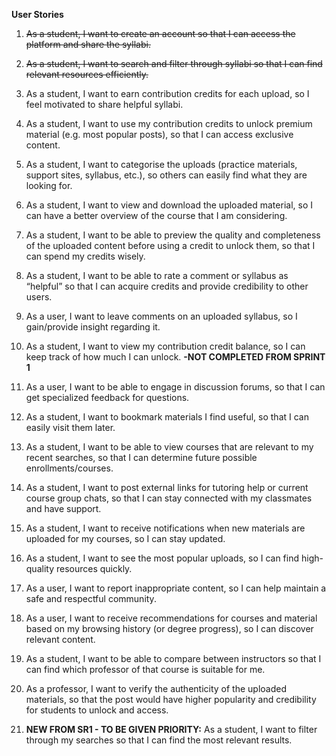 **User Stories** <br>
1. ~~As a student, I want to create an account so that I can access the platform and share the syllabi.~~ <br>

2. ~~As a student, I want to search and filter through syllabi so that I can find relevant resources efficiently.~~ <br>

3. As a student, I want to earn contribution credits for each upload, so I feel motivated to share helpful syllabi. <br>

4. As a student, I want to use my contribution credits to unlock premium material (e.g. most popular posts), so that I can access exclusive content. <br>

5. As a student, I want to categorise the uploads (practice materials, support sites, syllabus, etc.), so others can easily find what they are looking for. <br>

6. As a student, I want to view and download the uploaded material, so I can have a better overview of the course that I am considering. <br>

7. As a student, I want to be able to preview the quality and completeness of the uploaded content before using a credit to unlock them, so that I can spend my credits wisely. <br>

8. As a student, I want to be able to rate a comment or syllabus as “helpful” so that I can acquire credits and provide credibility to other users. <br>

9. As a user, I want to leave comments on an uploaded syllabus, so I gain/provide insight regarding it. <br>

10. As a student, I want to view my contribution credit balance, so I can keep track of how much I can unlock. **-NOT COMPLETED FROM SPRINT 1** <br>

11. As a user, I want to be able to engage in discussion forums, so that I can get specialized feedback for questions. <br>

12. As a student, I want to bookmark materials I find useful, so that I can easily visit them later. <br>

13. As a student, I want to be able to view courses that are relevant to my recent searches, so that I can determine future possible enrollments/courses. <br>

14. As a student, I want to post external links for tutoring help or current course group chats, so that I can stay connected with my classmates and have support. <br>

15. As a student, I want to receive notifications when new materials are uploaded for my courses, so I can stay updated. <br>

16. As a student, I want to see the most popular uploads, so I can find high-quality resources quickly. <br>

17. As a user, I want to report inappropriate content, so I can help maintain a safe and respectful community. <br>

18. As a user, I want to receive recommendations for courses and material based on my browsing history (or degree progress), so I can discover relevant content. <br>

19. As a student, I want to be able to compare between instructors so that I can find which professor of that course is suitable for me. <br>

20. As a professor, I want to verify the authenticity of the uploaded materials, so that the post would have higher popularity and credibility for students to unlock and access. <br>

21. **NEW FROM SR1 - TO BE GIVEN PRIORITY:** As a student, I want to filter through my searches so that I can find the most relevant results.
